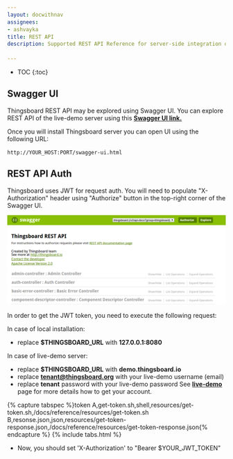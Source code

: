 ```yaml
---
layout: docwithnav
assignees:
- ashvayka
title: REST API
description: Supported REST API Reference for server-side integration of your IoT projects

---
```


* TOC
{:toc}

## Swagger UI

Thingsboard REST API may be explored using Swagger UI. 
You can explore REST API of the live-demo server using this **[Swagger UI link.](https://demo.thingsboard.io/swagger-ui.html)**

Once you will install Thingsboard server you can open UI using the following URL:
    
``` 
http://YOUR_HOST:PORT/swagger-ui.html
```

## REST API Auth

Thingsboard uses JWT for request auth. 
You will need to populate "X-Authorization" header using "Authorize" button in the top-right corner of the Swagger UI.

 ![image](/images/reference/swagger-ui.png)

In order to get the JWT token, you need to execute the following request:

In case of local installation:
 
 - replace **$THINGSBOARD_URL** with **127.0.0.1:8080**

In case of live-demo server:
 
 - replace **$THINGSBOARD_URL** with **demo.thingsboard.io**
 - replace **tenant@thingsboard.org** with your live-demo username (email)
 - replace **tenant** password with your live-demo password
See **[live-demo](/docs/user-guide/live-demo/)** page for more details how to get your account.

{% capture tabspec %}token
A,get-token.sh,shell,resources/get-token.sh,/docs/reference/resources/get-token.sh
B,resonse.json,json,resources/get-token-response.json,/docs/reference/resources/get-token-response.json{% endcapture %}
{% include tabs.html %}

 - Now, you should set  'X-Authorization' to "Bearer $YOUR_JWT_TOKEN"  
